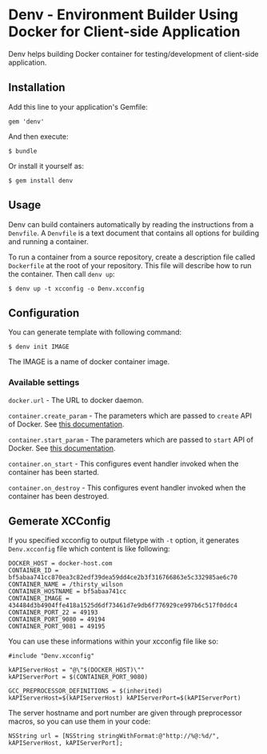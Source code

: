 # Denv - Environment Builder Using Docker for Client-side Application

Denv helps building Docker container for testing/development of client-side application.

## Installation

Add this line to your application's Gemfile:

    gem 'denv'

And then execute:

    $ bundle

Or install it yourself as:

    $ gem install denv


## Usage

Denv can build containers automatically by reading the instructions from a `Denvfile`.
A `Denvfile` is a text document that contains all options for building and running a container.

To run a container from a source repository, create a description file called `Dockerfile` at the root of your repository. This file will describe how to run the container.
Then call `denv up`:

	$ denv up -t xcconfig -o Denv.xcconfig


## Configuration

You can generate template with following command:

	$ denv init IMAGE

The IMAGE is a name of docker container image.

### Available settings

`docker.url` - The URL to docker daemon.

`container.create_param` - The parameters which are passed to `create` API of Docker.
See [this documentation](https://docs.docker.com/reference/api/docker_remote_api_v1.14/#create-a-container).

`container.start_param` - The parameters which are passed to `start` API of Docker.
See [this documentation](https://docs.docker.com/reference/api/docker_remote_api_v1.14/#start-a-container).

`container.on_start` - This configures event handler invoked when the container has been started.

`container.on_destroy` - This configures event handler invoked when the container has been destroyed.

## Gemerate XCConfig

If you specified xcconfig to output filetype with `-t` option, it generates `Denv.xcconfig` file which content is like following:

    DOCKER_HOST = docker-host.com
    CONTAINER_ID = bf5abaa741cc870ea3c82edf39dea59dd4ce2b3f316766863e5c332985ae6c70
    CONTAINER_NAME = /thirsty_wilson
    CONTAINER_HOSTNAME = bf5abaa741cc
    CONTAINER_IMAGE = 434484d3b4904ffe418a1525d6df73461d7e9db6f776929ce997b6c517f0ddc4
    CONTAINER_PORT_22 = 49193
    CONTAINER_PORT_9080 = 49194
    CONTAINER_PORT_9081 = 49195

You can use these informations within your xcconfig file like so:

	#include "Denv.xcconfig"
	
	kAPIServerHost = "@\"$(DOCKER_HOST)\""
	kAPIServerPort = $(CONTAINER_PORT_9080)
	
	GCC_PREPROCESSOR_DEFINITIONS = $(inherited) kAPIServerHost=$(kAPIServerHost) kAPIServerPort=$(kAPIServerPort)

The server hostname and port number are given through preprocessor macros, so you can use them in your code:

	NSString url = [NSString stringWithFormat:@"http://%@:%d/", kAPIServerHost, kAPIServerPort];
